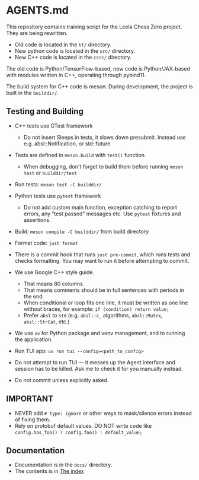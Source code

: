 # AGENTS.md

This repository contains training script for the Leela Chess Zero project.
They are being rewritten.

* Old code is located in the `tf/` directory.
* New python code is located in the `src/` directory.
* New C++ code is located in the `csrc/` directory.

The old code is Python/TensorFlow-based, new code is Python/JAX-based with
modules written in C++, operating through pybind11.

The build system for C++ code is meson. During development, the project is built
in the `builddir/`.

## Testing and Building

* C++ tests use GTest framework
  * Do not insert Sleeps in tests, it slows down presubmit. Instead use e.g.
    absl::Notification, or std::future
* Tests are defined in `meson.build` with `test()` function
  * When debugging, don't forget to build them before running `meson test` or
    `builddir/test`
* Run tests: `meson test -C builddir/`
* Python tests use `pytest` framework
  * Do not add custom main function, exception catching to report errors, any
    "test passed" messages etc. Use `pytest` fixtures and assertions.
* Build: `meson compile -C builddir/` from build directory
* Format code: `just format`
* There is a commit hook that runs `just pre-commit`, which runs tests and
  checks formatting. You may want to run it before attempting to commit.
* We use Google C++ style guide.
  * That means 80 columns.
  * That means comments should be in full sentences with periods in the end.
  * When conditional or loop fits one line, it must be written as one line
    without braces, for example:
      `if (condition) return value;`
  * Prefer `absl` to `std` (e.g. `absl::c_` algorithms, `absl::Mutex`,
    `absl::StrCat`, etc.)
* We use `uv` for Python package and venv management, and to running the
  application.
* Run TUI app: `uv run tui --config=<path_to_config>`

* Do not attempt to run TUI — it messes up the Agent interface and session has
  to be killed. Ask me to check it for you manually instead.

* Do not commit unless explicitly asked.

## IMPORTANT

* NEVER add `# type: ignore` or other ways to mask/silence errors instead of
  fixing them.
* Rely on protobuf default values. DO NOT write code like
  `config.has_foo() ? config.foo() : default_value;`

## Documentation

* Documentation is in the `docs/` directory.
* The contents is in [The index](docs/index.md)
